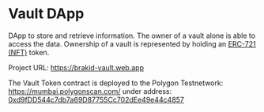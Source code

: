 # Vault DApp
DApp to store and retrieve information. The owner of a vault alone is able to access the data.
Ownership of a vault is represented by holding an [ERC-721 (NFT)](https://ethereum.org/en/developers/docs/standards/tokens/erc-721/) token.

Project URL: https://brakid-vault.web.app

The Vault Token contract is deployed to the Polygon Testnetwork: https://mumbai.polygonscan.com/ under address: [0xd9fDD544c7db7a69D87755Cc702dEe49e44c4857](https://mumbai.polygonscan.com/token/0xd9fDD544c7db7a69D87755Cc702dEe49e44c4857)
